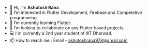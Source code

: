 - 👋 Hi, I’m **Ashutosh Rana**.
- 👀 I’m interested in Flutter Development, Firebase and Competetive programming.
- 🌱 I’m currently learning Flutter.
- 💞️ I’m looking to collaborate on any Flutter based projects.
- :computer: I'm currently a 2nd year student of IIIT Dharwad.
- 📫 How to reach me : Email - ashutoshrana978@gmail.com



<!---
Ashutosh-Rana/Ashutosh-Rana is a ✨ special ✨ repository because its `README.md` (this file) appears on your GitHub profile.
You can click the Preview link to take a look at your changes.
--->

